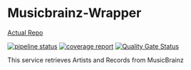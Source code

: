 # Musicbrainz-Wrapper

[Actual Repo](https://git.windmaker.net/musicmanager/Musicbrainz-Wrapper)

 [![pipeline status](https://git.windmaker.net/musicmanager/Musicbrainz-Wrapper/badges/master/pipeline.svg)](https://git.windmaker.net/musicmanager/Musicbrainz-Wrapper/-/commits/master) [![coverage report](https://git.windmaker.net/musicmanager/Musicbrainz-Wrapper/badges/master/coverage.svg)](https://git.windmaker.net/musicmanager/Musicbrainz-Wrapper/-/commits/master) [![Quality Gate Status](https://sonarqube.windmaker.net/api/project_badges/measure?project=music-manager-musicbrainz-wrapper&metric=alert_status)](https://sonarqube.windmaker.net/dashboard?id=music-manager-musicbrainz-wrapper)

This service retrieves Artists and Records from MusicBrainz
